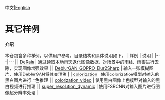 中文|[English](README.md)

# 其它样例

#### 介绍
本仓包含多种样例，以供用户参考。目录结构和具体说明如下。
| 样例  | 说明  |
|---|---|
| [DeRain](./DeRain)  | 通过读取本地雨天退化图像数据，对场景中的雨线、雨雾进行去除，实现图像增强效果 |
| [DeblurGAN_GOPRO_Blur2Sharp](./DeblurGAN_GOPRO_Blur2Sharp)  | 输入一张模糊图片，使用DeblurGAN将其变清晰 |
| [colorization](./colorization)  | 使用colorization模型对输入的黑白图片进行上色推理 |
| [colorization_video](./colorization_video)  | 使用黑白图像上色模型对输入的黑白视频进行推理 |
| [super_resolution_dynamic](./super_resolution_dynamic)  | 使用FSRCNN对输入图片进行图像超分辨率处理 |
